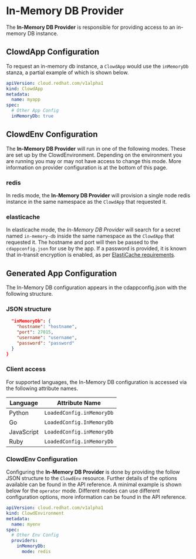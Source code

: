 # In-Memory DB Provider

The **In-Memory DB Provider** is responsible for providing access to an in-memory
DB instance.

## ClowdApp Configuration

To request an in-memory db instance, a `ClowdApp` would use the `inMemoryDb`
stanza, a partial example of which is shown below.

```yaml
apiVersion: cloud.redhat.com/v1alpha1
kind: ClowdApp
metadata:
  name: myapp
spec:
  # Other App Config
  inMemoryDb: true
```

## ClowdEnv Configuration

The **In-Memory DB Provider** will run in one of the following modes. These are set up by
the ClowdEnvironment. Depending on the environment you are running you may or
may not have access to change this mode. More information on provider
configuration is at the bottom of this page.

### redis

In redis mode, the **In-Memory DB Provider** will provision a single node redis instance
in the same namespace as the ``ClowdApp`` that requested it.


### elasticache

In elasticache mode, the *In-Memory DB Provider* will search for a secret named
`in-memory-db` inside the same namespace as the `ClowdApp` that requested it.
The hostname and port will then be passed to the `cdappconfig.json` for use by
the app. If a password is provided, it is known that in-transit encryption is enabled, as per [ElastiCache requirements](https://docs.aws.amazon.com/AmazonElastiCache/latest/dg/auth.html#auth-using).

## Generated App Configuration

The In-Memory DB configuration appears in the cdappconfig.json with the
following structure.

### JSON structure

```json
  "inMemoryDb": {
    "hostname": "hostname",
    "port": 27015,
    "username": "username",
    "password": "password"
  }
}
```

### Client access

For supported languages, the In-Memory DB configuration is accessed via the following
attribute names.

| Language   | Attribute Name             |
|------------|----------------------------|
| Python     | `LoadedConfig.inMemoryDb`  |
| Go         | `LoadedConfig.InMemoryDb`  |
| JavaScript | `LoadedConfig.inMemoryDb`  |
| Ruby       | `LoadedConfig.inMemoryDb`  |



### ClowdEnv Configuration

Configuring the **In-Memory DB Provider** is done by providing the follow JSON
structure to the ``ClowdEnv`` resource. Further details of the options
available can be found in the API reference. A minimal example is shown below
for the ``operator`` mode. Different modes can use different configuration
options, more information can be found in the API reference.

```yaml
apiVersion: cloud.redhat.com/v1alpha1
kind: ClowdEnvironment
metadata:
  name: myenv
spec:
  # Other Env Config
  providers:
    inMemoryDb:
      mode: redis
```
